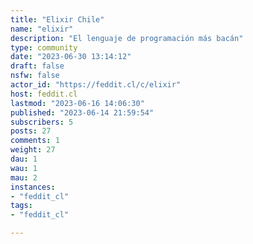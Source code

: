 ```yaml
---
title: "Elixir Chile" 
name: "elixir"
description: "El lenguaje de programación más bacán"
type: community
date: "2023-06-30 13:14:12"
draft: false
nsfw: false
actor_id: "https://feddit.cl/c/elixir"
host: feddit.cl
lastmod: "2023-06-16 14:06:30"
published: "2023-06-14 21:59:54"
subscribers: 5
posts: 27
comments: 1
weight: 27
dau: 1
wau: 1
mau: 2
instances:
- "feddit_cl"
tags: 
- "feddit_cl"

---
```

